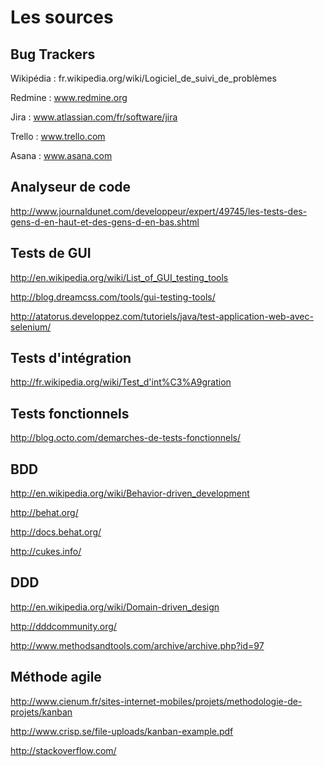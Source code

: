 # Les sources

## Bug Trackers

Wikipédia : fr.wikipedia.org/wiki/Logiciel_de_suivi_de_problèmes  

Redmine : www.redmine.org  

Jira : www.atlassian.com/fr/software/jira  

Trello : www.trello.com  

Asana : www.asana.com

## Analyseur de code

http://www.journaldunet.com/developpeur/expert/49745/les-tests-des-gens-d-en-haut-et-des-gens-d-en-bas.shtml

## Tests de GUI

http://en.wikipedia.org/wiki/List_of_GUI_testing_tools

http://blog.dreamcss.com/tools/gui-testing-tools/

http://atatorus.developpez.com/tutoriels/java/test-application-web-avec-selenium/

## Tests d'intégration

http://fr.wikipedia.org/wiki/Test_d'int%C3%A9gration

## Tests fonctionnels

http://blog.octo.com/demarches-de-tests-fonctionnels/

## BDD

http://en.wikipedia.org/wiki/Behavior-driven_development

http://behat.org/

http://docs.behat.org/

http://cukes.info/

## DDD

http://en.wikipedia.org/wiki/Domain-driven_design

http://dddcommunity.org/

http://www.methodsandtools.com/archive/archive.php?id=97

## Méthode agile

http://www.cienum.fr/sites-internet-mobiles/projets/methodologie-de-projets/kanban

http://www.crisp.se/file-uploads/kanban-example.pdf

http://stackoverflow.com/

